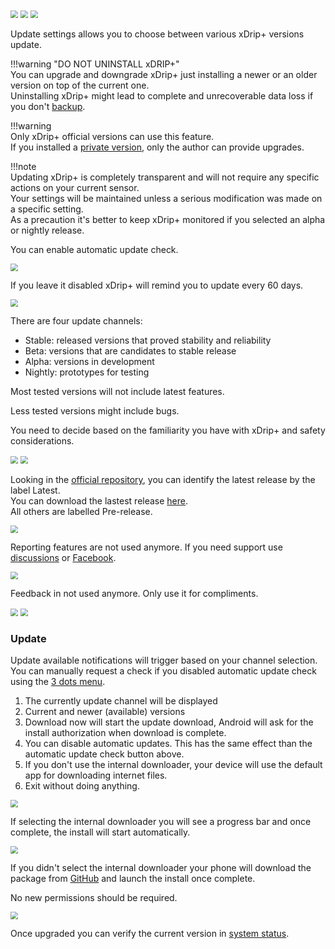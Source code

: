 <img src="../../images/hamburger_menu.png" style="zoom:75%;" />  
<img src="../../images/M-S.png" style="zoom:75%;" />  
<img src="../images/M-S-US.png" style="zoom:75%;" />

Update settings allows you to choose between various xDrip+ versions update.

!!!warning "DO NOT UNINSTALL xDRIP+"  
    You can upgrade and downgrade xDrip+ just installing a newer or an older version on top of the current one.  
    Uninstalling xDrip+ might lead to complete and unrecoverable data loss if you don't [backup](../../troubleshoot/reinstall/#reinstall-xdrip).

!!!warning  
    Only xDrip+ official versions can use this feature.  
    If you installed a [private version](../../install/download/#private-versions), only the author can provide upgrades. 

!!!note  
    Updating xDrip+ is completely transparent and will not require any specific actions on your current sensor.  
    Your settings will be maintained unless a serious modification was made on a specific setting.  
    As a precaution it's better to keep xDrip+ monitored if you selected an alpha or nightly release.

You can enable automatic update check.

<img src="../images/M-S-US1.png" style="zoom:75%;" />

If you leave it disabled xDrip+ will remind you to update every 60 days.

<img src="../images/M-S-US1a.png" style="zoom:75%;" />

There are four update channels:

- Stable: released versions that proved stability and reliability
- Beta: versions that are candidates to stable release
- Alpha: versions in development
- Nightly: prototypes for testing

Most tested versions will not include latest features.

Less tested versions might include bugs.

You need to decide based on the familiarity you have with xDrip+ and safety considerations.

<img src="../images/M-S-US2.png" style="zoom:75%;" />

<img src="../images/M-S-US2a.png" style="zoom:75%;" />

Looking in the [official repository](https://github.com/NightscoutFoundation/xDrip/releases), you can identify the latest release by the label Latest.    
You can download the lastest release [here](https://xdrip-plus-updates.appspot.com/stable/xdrip-plus-latest.apk).  
All others are labelled Pre-release.

<img src="../images/M-S-US2b.png" style="zoom:75%;" />

Reporting features are not used anymore. If you need support use [discussions](https://github.com/NightscoutFoundation/xDrip/discussions) or [Facebook](https://www.facebook.com/groups/xDripG5).

<img src="../images/M-S-US3.png" style="zoom:75%;" />

Feedback in not used anymore. Only use it for compliments.

<img src="../images/M-S-US4.png" style="zoom:75%;" />

<img src="../images/3DM-SF.png" style="zoom:75%;" /> 

### Update

Update available notifications will trigger based on your channel selection.  
You can manually request a check if you disabled automatic update check using the [3 dots menu](../3dotsmenu/#check-for-updated-version).

1. The currently update channel will be displayed
2. Current and newer (available) versions
3. Download now will start the update download, Android will ask for the install authorization when download is complete.
4. You can disable automatic updates. This has the same effect than the automatic update check button above.
5. If you don't use the internal downloader, your device will use the default app for downloading internet files.
6. Exit without doing anything.

<img src="../images/M-S-US5.png" style="zoom:75%;" />

If selecting the internal downloader you will see a progress bar and once complete, the install will start automatically.

<img src="../images/M-S-US6.png" style="zoom:75%;" />

If you didn't select the internal downloader your phone will download the package from [GitHub](https://github.com/NightscoutFoundation/xDrip/releases) and launch the install once complete.

No new permissions should be required.

 <img src="../images/M-S-US6a.png" style="zoom:75%;" />

Once upgraded you can verify the current version in [system status](../../troubleshoot/systemstatus).
